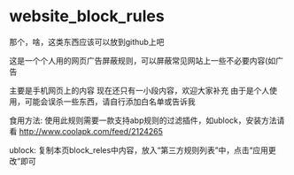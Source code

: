 # website_block_rules
那个，啥，这类东西应该可以放到github上吧

这是一个个人用的网页广告屏蔽规则，可以屏蔽常见网站上一些不必要内容(如广告


主要是手机网页上的内容
现在还只有一小段内容，欢迎大家补充
由于是个人使用，可能会误杀一些东西，请自行添加白名单或告诉我

食用方法:
使用此规则需要一款支持abp规则的过滤插件，如ublock，安装方法请看 http://www.coolapk.com/feed/2124265


ublock:
复制本页block_reles中内容，放入“第三方规则列表”中，点击“应用更改”即可
